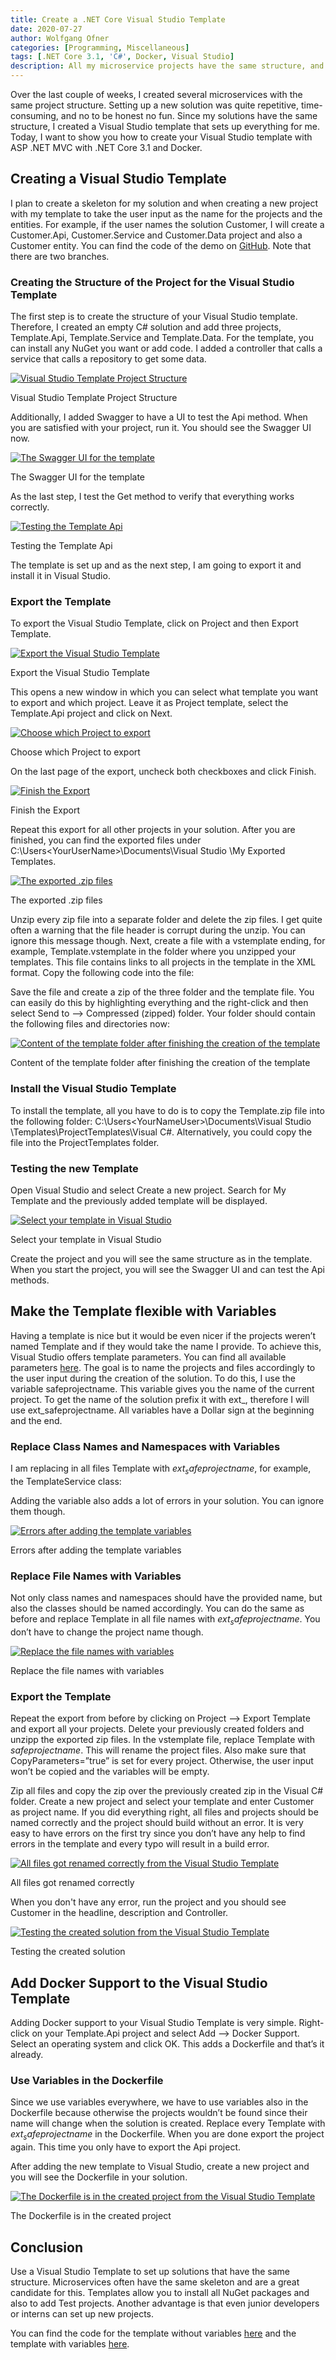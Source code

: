 ```yaml
---
title: Create a .NET Core Visual Studio Template
date: 2020-07-27
author: Wolfgang Ofner
categories: [Programming, Miscellaneous]
tags: [.NET Core 3.1, 'C#', Docker, Visual Studio]
description: All my microservice projects have the same structure, and therefore I created a Visual Studio template that sets up everything for me.
---
```

Over the last couple of weeks, I created several microservices with the same project structure. Setting up a new solution was quite repetitive, time-consuming, and no to be honest no fun. Since my solutions have the same structure, I created a Visual Studio template that sets up everything for me. Today, I want to show you how to create your Visual Studio template with ASP .NET MVC with .NET Core 3.1 and Docker.

## Creating a Visual Studio Template

I plan to create a skeleton for my solution and when creating a new project with my template to take the user input as the name for the projects and the entities. For example, if the user names the solution Customer, I will create a Customer.Api, Customer.Service and Customer.Data project and also a Customer entity. You can find the code of the demo on <a href="https://github.com/WolfgangOfner/VisualStudioTemplate" target="_blank" rel="noopener noreferrer">GitHub</a>. Note that there are two branches.

### Creating the Structure of the Project for the Visual Studio Template

The first step is to create the structure of your Visual Studio template. Therefore, I created an empty C# solution and add three projects, Template.Api, Template.Service and Template.Data. For the template, you can install any NuGet you want or add code. I added a controller that calls a service that calls a repository to get some data.

<div class="col-12 col-sm-10 aligncenter">
  <a href="/assets/img/posts/2020/07/Visual-Studio-Template-Project-Structure.jpg"><img loading="lazy" src="/assets/img/posts/2020/07/Visual-Studio-Template-Project-Structure.jpg" alt="Visual Studio Template Project Structure" /></a>
  
  <p>
    Visual Studio Template Project Structure
  </p>
</div>

Additionally, I added Swagger to have a UI to test the Api method. When you are satisfied with your project, run it. You should see the Swagger UI now.

<div class="col-12 col-sm-10 aligncenter">
  <a href="/assets/img/posts/2020/07/The-Swagger-UI-for-the-template.jpg"><img loading="lazy" src="/assets/img/posts/2020/07/The-Swagger-UI-for-the-template.jpg" alt="The Swagger UI for the template" /></a>
  
  <p>
    The Swagger UI for the template
  </p>
</div>

As the last step, I test the Get method to verify that everything works correctly.

<div class="col-12 col-sm-10 aligncenter">
  <a href="/assets/img/posts/2020/07/Testing-the-Template-Api.jpg"><img loading="lazy" src="/assets/img/posts/2020/07/Testing-the-Template-Api.jpg" alt="Testing the Template Api" /></a>
  
  <p>
    Testing the Template Api
  </p>
</div>

The template is set up and as the next step, I am going to export it and install it in Visual Studio.

### Export the Template

To export the Visual Studio Template, click on Project and then Export Template.

<div class="col-12 col-sm-10 aligncenter">
  <a href="/assets/img/posts/2020/07/Export-the-Visual-Studio-Template.jpg"><img loading="lazy" src="/assets/img/posts/2020/07/Export-the-Visual-Studio-Template.jpg" alt="Export the Visual Studio Template" /></a>
  
  <p>
    Export the Visual Studio Template
  </p>
</div>

This opens a new window in which you can select what template you want to export and which project. Leave it as Project template, select the Template.Api project and click on Next.

<div class="col-12 col-sm-10 aligncenter">
  <a href="/assets/img/posts/2020/07/Choose-which-Project-to-export.jpg"><img loading="lazy" src="/assets/img/posts/2020/07/Choose-which-Project-to-export.jpg" alt="Choose which Project to export" /></a>
  
  <p>
    Choose which Project to export
  </p>
</div>

On the last page of the export, uncheck both checkboxes and click Finish.

<div class="col-12 col-sm-10 aligncenter">
  <a href="/assets/img/posts/2020/07/Finish-the-Export.jpg"><img loading="lazy" src="/assets/img/posts/2020/07/Finish-the-Export.jpg" alt="Finish the Export" /></a>
  
  <p>
    Finish the Export
  </p>
</div>

Repeat this export for all other projects in your solution. After you are finished, you can find the exported files under C:\Users\<YourUserName>\Documents\Visual Studio <YourVersion>\My Exported Templates.

<div class="col-12 col-sm-10 aligncenter">
  <a href="/assets/img/posts/2020/07/The-exported-.zip-files.jpg"><img loading="lazy" src="/assets/img/posts/2020/07/The-exported-.zip-files.jpg" alt="The exported .zip files" /></a>
  
  <p>
    The exported .zip files
  </p>
</div>

Unzip every zip file into a separate folder and delete the zip files. I get quite often a warning that the file header is corrupt during the unzip. You can ignore this message though. Next, create a file with a vstemplate ending, for example, Template.vstemplate in the folder where you unzipped your templates. This file contains links to all projects in the template in the XML format. Copy the following code into the file:

<script src="https://gist.github.com/WolfgangOfner/229af764866ecff2f292b4aa8cfadcfb.js"></script>

Save the file and create a zip of the three folder and the template file. You can easily do this by highlighting everything and the right-click and then select Send to &#8211;> Compressed (zipped) folder. Your folder should contain the following files and directories now:

<div class="col-12 col-sm-10 aligncenter">
  <a href="/assets/img/posts/2020/07/Content-of-the-template-folder-after-finishing-the-creation-of-the-template.jpg"><img loading="lazy" src="/assets/img/posts/2020/07/Content-of-the-template-folder-after-finishing-the-creation-of-the-template.jpg" alt="Content of the template folder after finishing the creation of the template" /></a>
  
  <p>
    Content of the template folder after finishing the creation of the template
  </p>
</div>

### Install the Visual Studio Template

To install the template, all you have to do is to copy the Template.zip file into the following folder: C:\Users\<YourNameUser>\Documents\Visual Studio <YourVersion>\Templates\ProjectTemplates\Visual C#. Alternatively, you could copy the file into the ProjectTemplates folder.

### Testing the new Template

Open Visual Studio and select Create a new project. Search for My Template and the previously added template will be displayed.

<div class="col-12 col-sm-10 aligncenter">
  <a href="/assets/img/posts/2020/07/Select-your-template-in-Visual-Studio.jpg"><img loading="lazy" src="/assets/img/posts/2020/07/Select-your-template-in-Visual-Studio.jpg" alt="Select your template in Visual Studio" /></a>
  
  <p>
    Select your template in Visual Studio
  </p>
</div>

Create the project and you will see the same structure as in the template. When you start the project, you will see the Swagger UI and can test the Api methods.

## Make the Template flexible with Variables

Having a template is nice but it would be even nicer if the projects weren&#8217;t named Template and if they would take the name I provide. To achieve this, Visual Studio offers template parameters. You can find all available parameters <a href="https://docs.microsoft.com/en-us/visualstudio/ide/template-parameters?view=vs-2019" target="_blank" rel="noopener noreferrer">here</a>. The goal is to name the projects and files accordingly to the user input during the creation of the solution. To do this, I use the variable safeprojectname. This variable gives you the name of the current project. To get the name of the solution prefix it with ext\_, therefore I will use ext\_safeprojectname. All variables have a Dollar sign at the beginning and the end.

### Replace Class Names and Namespaces with Variables

I am replacing in all files Template with $ext_safeprojectname$, for example, the TemplateService class:

<script src="https://gist.github.com/WolfgangOfner/1629d3667f6b174b89809c2cd80bc5f1.js"></script>

Adding the variable also adds a lot of errors in your solution. You can ignore them though.

<div class="col-12 col-sm-10 aligncenter">
  <a href="/assets/img/posts/2020/07/Errors-after-adding-the-template-variables.jpg"><img loading="lazy" src="/assets/img/posts/2020/07/Errors-after-adding-the-template-variables.jpg" alt="Errors after adding the template variables" /></a>
  
  <p>
    Errors after adding the template variables
  </p>
</div>

### Replace File Names with Variables

Not only class names and namespaces should have the provided name, but also the classes should be named accordingly. You can do the same as before and replace Template in all file names with $ext_safeprojectname$. You don&#8217;t have to change the project name though.

<div class="col-12 col-sm-10 aligncenter">
  <a href="/assets/img/posts/2020/07/Replace-the-file-names-with-variables.jpg"><img loading="lazy" src="/assets/img/posts/2020/07/Replace-the-file-names-with-variables.jpg" alt="Replace the file names with variables" /></a>
  
  <p>
    Replace the file names with variables
  </p>
</div>

### Export the Template

Repeat the export from before by clicking on Project &#8211;> Export Template and export all your projects. Delete your previously created folders and unzipp the exported zip files. In the vstemplate file, replace Template with $safeprojectname$. This will rename the project files. Also make sure that CopyParameters=&#8221;true&#8221; is set for every project. Otherwise, the user input won&#8217;t be copied and the variables will be empty.

<script src="https://gist.github.com/WolfgangOfner/ec0775b23b1439aea19eb772a6354dca.js"></script>

Zip all files and copy the zip over the previously created zip in the Visual C# folder. Create a new project and select your template and enter Customer as project name. If you did everything right, all files and projects should be named correctly and the project should build without an error. It is very easy to have errors on the first try since you don&#8217;t have any help to find errors in the template and every typo will result in a build error.

<div class="col-12 col-sm-10 aligncenter">
  <a href="/assets/img/posts/2020/07/All-files-got-renamed-correctly.jpg"><img loading="lazy" src="/assets/img/posts/2020/07/All-files-got-renamed-correctly.jpg" alt="All files got renamed correctly from the Visual Studio Template" /></a>
  
  <p>
    All files got renamed correctly
  </p>
</div>

When you don't have any error, run the project and you should see Customer in the headline, description and Controller.

<div class="col-12 col-sm-10 aligncenter">
  <a href="/assets/img/posts/2020/07/Testing-the-created-solution.jpg"><img loading="lazy" src="/assets/img/posts/2020/07/Testing-the-created-solution.jpg" alt="Testing the created solution from the Visual Studio Template" /></a>
  
  <p>
    Testing the created solution
  </p>
</div>

## Add Docker Support to the Visual Studio Template

Adding Docker support to your Visual Studio Template is very simple. Right-click on your Template.Api project and select Add &#8211;> Docker Support. Select an operating system and click OK. This adds a Dockerfile and that&#8217;s it already.

<script src="https://gist.github.com/WolfgangOfner/edbe0cf32976011fc649b4049ed437b9.js"></script>

### Use Variables in the Dockerfile

Since we use variables everywhere, we have to use variables also in the Dockerfile because otherwise the projects wouldn&#8217;t be found since their name will change when the solution is created. Replace every Template with $ext_safeprojectname$ in the Dockerfile. When you are done export the project again. This time you only have to export the Api project.

After adding the new template to Visual Studio, create a new project and you will see the Dockerfile in your solution.

<div class="col-12 col-sm-10 aligncenter">
  <a href="/assets/img/posts/2020/07/The-Dockerfile-is-in-the-created-project.jpg"><img loading="lazy" src="/assets/img/posts/2020/07/The-Dockerfile-is-in-the-created-project.jpg" alt="The Dockerfile is in the created project from the Visual Studio Template" /></a>
  
  <p>
    The Dockerfile is in the created project
  </p>
</div>

## Conclusion

Use a Visual Studio Template to set up solutions that have the same structure. Microservices often have the same skeleton and are a great candidate for this. Templates allow you to install all NuGet packages and also to add Test projects. Another advantage is that even junior developers or interns can set up new projects.

You can find the code for the template without variables <a href="https://github.com/WolfgangOfner/VisualStudioTemplate/tree/withoutVariables" target="_blank" rel="noopener noreferrer">here</a> and the template with variables <a href="https://github.com/WolfgangOfner/VisualStudioTemplate" target="_blank" rel="noopener noreferrer">here</a>.